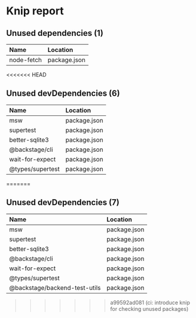 # Knip report

## Unused dependencies (1)

| Name       | Location     |
|:-----------|:-------------|
| node-fetch | package.json |

<<<<<<< HEAD
## Unused devDependencies (6)

| Name             | Location     |
|:-----------------|:-------------|
| msw              | package.json |
| supertest        | package.json |
| better-sqlite3   | package.json |
| @backstage/cli   | package.json |
| wait-for-expect  | package.json |
| @types/supertest | package.json |
=======
## Unused devDependencies (7)

| Name                          | Location     |
|:------------------------------|:-------------|
| msw                           | package.json |
| supertest                     | package.json |
| better-sqlite3                | package.json |
| @backstage/cli                | package.json |
| wait-for-expect               | package.json |
| @types/supertest              | package.json |
| @backstage/backend-test-utils | package.json |
>>>>>>> a99592ad081 (ci: introduce knip for checking unused packages)

